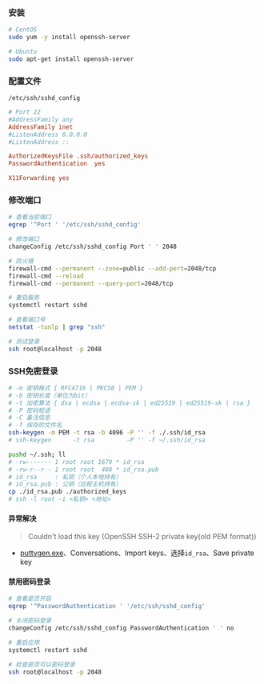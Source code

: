 
### 安装

```bash
# CentOS
sudo yum -y install openssh-server

# Ubuntu
sudo apt-get install openssh-server
```

### 配置文件

`/etc/ssh/sshd_config`

```conf
# Port 22
#AddressFamily any
AddressFamily inet
#ListenAddress 0.0.0.0
#ListenAddress ::

AuthorizedKeysFile .ssh/authorized_keys
PasswordAuthentication  yes

X11Forwarding yes
```

### 修改端口

```bash
# 查看当前端口
egrep '^Port ' '/etc/ssh/sshd_config'

# 修改端口
changeConfig /etc/ssh/sshd_config Port ' ' 2048

# 防火墙
firewall-cmd --permanent --zone=public --add-port=2048/tcp
firewall-cmd --reload
firewall-cmd --permanent --query-port=2048/tcp

# 重启服务
systemctl restart sshd

# 查看端口号
netstat -tunlp | grep "ssh"

# 测试登录
ssh root@localhost -p 2048
```

### SSH免密登录

```bash
# -m 密钥格式 { RFC4716 | PKCS8 | PEM }
# -b 密钥长度（单位为bit）
# -t 加密算法 { dsa | ecdsa | ecdsa-sk | ed25519 | ed25519-sk | rsa }
# -P 密码短语
# -C 备注信息
# -f 保存的文件名
ssh-keygen -m PEM -t rsa -b 4096 -P '' -f ./.ssh/id_rsa
# ssh-keygen      -t rsa         -P '' -f ~/.ssh/id_rsa

pushd ~/.ssh; ll
# -rw------- 1 root root 1679 * id_rsa
# -rw-r--r-- 1 root root  408 * id_rsa.pub
# id_rsa     : 私钥（个人本地持有）
# id_rsa.pub : 公钥（远程主机持有）
cp ./id_rsa.pub ./authorized_keys
# ssh -l root -i <私钥> <地址>
```

#### 异常解决

>Couldn't load this key (OpenSSH SSH-2 private key(old PEM format))

- [puttygen.exe](https://the.earth.li/~sgtatham/putty/latest/w64/puttygen.exe)、Conversations、Import keys、选择`id_rsa`、Save private key

#### 禁用密码登录

```bash
# 查看是否开启
egrep '^PasswordAuthentication ' '/etc/ssh/sshd_config'

# 关闭密码登录
changeConfig /etc/ssh/sshd_config PasswordAuthentication ' ' no

# 重启应用
systemctl restart sshd

# 检查是否可以密码登录
ssh root@localhost -p 2048
```
